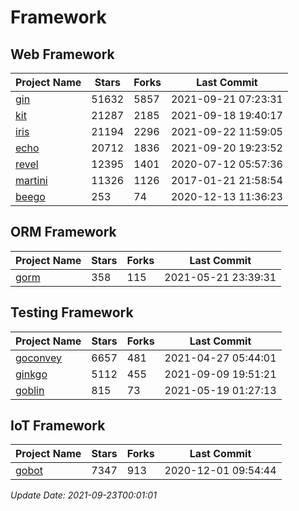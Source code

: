 # Framework

## Web Framework
| Project Name | Stars | Forks | Last Commit |
| ------------ | ----- | ----- | ----------- |
| [gin](https://github.com/gin-gonic/gin) | 51632 | 5857 | 2021-09-21 07:23:31 |
| [kit](https://github.com/go-kit/kit) | 21287 | 2185 | 2021-09-18 19:40:17 |
| [iris](https://github.com/kataras/iris) | 21194 | 2296 | 2021-09-22 11:59:05 |
| [echo](https://github.com/labstack/echo) | 20712 | 1836 | 2021-09-20 19:23:52 |
| [revel](https://github.com/revel/revel) | 12395 | 1401 | 2020-07-12 05:57:36 |
| [martini](https://github.com/go-martini/martini) | 11326 | 1126 | 2017-01-21 21:58:54 |
| [beego](https://github.com/astaxie/beego) | 253 | 74 | 2020-12-13 11:36:23 |

## ORM Framework
| Project Name | Stars | Forks | Last Commit |
| ------------ | ----- | ----- | ----------- |
| [gorm](https://github.com/jinzhu/gorm) | 358 | 115 | 2021-05-21 23:39:31 |

## Testing Framework
| Project Name | Stars | Forks | Last Commit |
| ------------ | ----- | ----- | ----------- |
| [goconvey](https://github.com/smartystreets/goconvey) | 6657 | 481 | 2021-04-27 05:44:01 |
| [ginkgo](https://github.com/onsi/ginkgo) | 5112 | 455 | 2021-09-09 19:51:21 |
| [goblin](https://github.com/franela/goblin) | 815 | 73 | 2021-05-19 01:27:13 |

## IoT Framework
| Project Name | Stars | Forks | Last Commit |
| ------------ | ----- | ----- | ----------- |
| [gobot](https://github.com/hybridgroup/gobot) | 7347 | 913 | 2020-12-01 09:54:44 |

*Update Date: 2021-09-23T00:01:01*